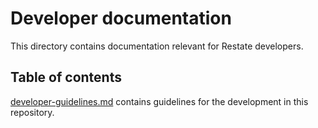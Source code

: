 # Developer documentation

This directory contains documentation relevant for Restate developers.

## Table of contents

[developer-guidelines.md](developer-guidelines.md) contains guidelines for the development in this repository. 